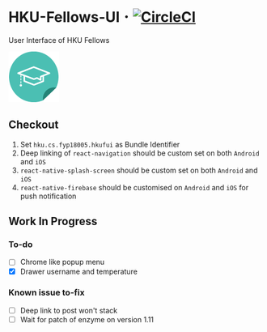 # HKU-Fellows-UI 𐄁 [![CircleCI](https://circleci.com/gh/cedricpoon/HKU-Fellows-UI.svg?style=svg&circle-token=6906d9c71c73274b18d21eaa58b8ed232551473d)](https://circleci.com/gh/cedricpoon/HKU-Fellows-UI)
User Interface of HKU Fellows

![](./sticker.png)
## Checkout
1. Set `hku.cs.fyp18005.hkufui` as Bundle Identifier
2. Deep linking of `react-navigation` should be custom set on both `Android` and `iOS`
3. `react-native-splash-screen` should be custom set on both `Android` and `iOS`
4. `react-native-firebase` should be customised on `Android` and `iOS` for push notification
## Work In Progress
### To-do
- [ ] Chrome like popup menu
- [x] Drawer username and temperature
### Known issue to-fix
- [ ] Deep link to post won't stack
- [ ] Wait for patch of enzyme on version 1.11
